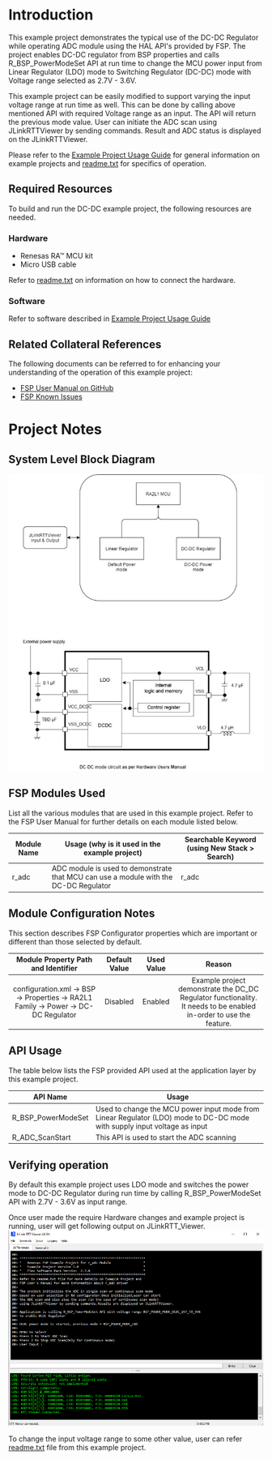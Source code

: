 # Introduction #

This example project demonstrates the typical use of the DC-DC Regulator while operating ADC module using the HAL API's provided by FSP.
The project enables DC-DC regulator from BSP properties and calls R_BSP_PowerModeSet API at run time to change the MCU power 
input from Linear Regulator (LDO) mode to Switching Regulator (DC-DC) mode with Voltage range selected as 2.7V - 3.6V.


This example project can be easily modified to support varying the input voltage range at run time as well. 
This can be done by calling above mentioned API with required Voltage range as an input. The API will return the previous mode value.
User can initiate the ADC scan using JLinkRTTViewer by sending commands. Result and ADC status is displayed on the JLinkRTTViewer.

Please refer to the [Example Project Usage Guide](https://github.com/renesas/ra-fsp-examples/blob/master/example_projects/Example%20Project%20Usage%20Guide.pdf) 
for general information on example projects and [readme.txt](./readme.txt) for specifics of operation.

## Required Resources ##
To build and run the DC-DC example project, the following resources are needed.

### Hardware ###
* Renesas RA™ MCU kit
* Micro USB cable

Refer to [readme.txt](./readme.txt) on information on how to connect the hardware.

### Software ###
Refer to software described in [Example Project Usage Guide](https://github.com/renesas/ra-fsp-examples/blob/master/example_projects/Example%20Project%20Usage%20Guide.pdf)

## Related Collateral References ##
The following documents can be referred to for enhancing your understanding of 
the operation of this example project:
- [FSP User Manual on GitHub](https://renesas.github.io/fsp/)
- [FSP Known Issues](https://github.com/renesas/fsp/issues)

# Project Notes #

## System Level Block Diagram ##
![DC-DC circuit](images/DCDC_Block.jpg "DC-DC Regulator Block Diagram")  

## FSP Modules Used ##
List all the various modules that are used in this example project. Refer to the FSP User Manual for further details on each module listed below.

| Module Name | Usage (why is it used in the example project) | Searchable Keyword (using New Stack > Search) |
|-------------|-----------------------------------------------|-----------------------------------------------|
| r_adc |ADC module is used to demonstrate that MCU can use a module with the DC-DC Regulator | r_adc   |

## Module Configuration Notes ##
This section describes FSP Configurator properties which are important or different than those selected by default. 

|   Module Property Path and Identifier   |   Default Value   |   Used Value   |   Reason   |
| :-------------------------------------: | :---------------: | :------------: | :--------: |
|   configuration.xml -> BSP -> Properties -> RA2L1 Family -> Power -> DC-DC Regulator  |   Disabled   |   Enabled   |   Example project demonstrate the DC_DC Regulator functionality. It needs to be enabled in-order to use the feature.   |

## API Usage ##

The table below lists the FSP provided API used at the application layer by this example project.

| API Name    | Usage                                                                          |
|-------------|--------------------------------------------------------------------------------|
|R_BSP_PowerModeSet| Used to change the MCU power input mode from Linear Regulator (LDO) mode to DC-DC mode with supply input voltage as input|
|R_ADC_ScanStart| This API is used to start the ADC scanning|

## Verifying operation ##
By default this example project uses LDO mode and switches the power mode to DC-DC Regulator during run time by calling R_BSP_PowerModeSet API with 2.7V - 3.6V as input range.


Once user made the require Hardware changes and example project is running, user will get following output on JLinkRTT_Viewer.
![DC-DC output](images/DCDC_Enabled.jpg "DC-DC Output screenshot")

To change the input voltage range to some other value, user can refer [readme.txt](./readme.txt) file from this example project.